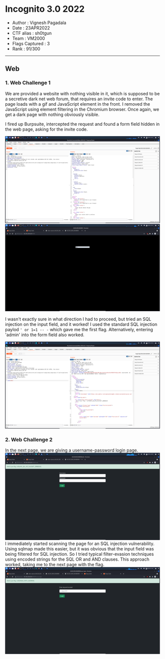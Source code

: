# Incognito 3.0 2022

* Author			: Vignesh Pagadala
* Date				: 23APR2022
* CTF alias 		: sh0tgun
* Team 				: VM2000
* Flags Captured	: 3
* Rank				: 91/300

---

## Web
### 1. Web Challenge 1

We are provided a website with nothing visible in it, which is supposed to be a secretive dark net web forum, that requires an invite code to enter. The page loads with a gif and JavaScript element in the front. I removed the JavaScript using element filtering in the Chromium browser. Once again, we get a dark page with nothing obviously visible. 

I fired up Burpsuite, intercepted the request and found a form field hidden in the web page, asking for the invite code. 

![](https://github.com/vignesh-pagadala/ctf-writeups/blob/main/Incognito%20CTF%202022/Web/Web%20Challenge%201/Screenshot%20from%202022-04-23%2008-42-40.png)
![](https://github.com/vignesh-pagadala/ctf-writeups/blob/main/Incognito%20CTF%202022/Web/Web%20Challenge%201/Screenshot%20from%202022-04-23%2008-54-30.png)

I wasn't exactly sure in what direction I had to proceed, but tried an SQL injection on the input field, and it worked! I used the standard SQL injection paylod ```' or 1=1 -- -``` which gave me the first flag. Alternatively, entering 'admin' into the form field also worked. 

![](https://github.com/vignesh-pagadala/ctf-writeups/blob/main/Incognito%20CTF%202022/Web/Web%20Challenge%201/Screenshot%20from%202022-04-23%2008-42-25.png)


### 2. Web Challenge 2


In the next page, we are giving a username-password login page. 
![](https://github.com/vignesh-pagadala/ctf-writeups/blob/main/Incognito%20CTF%202022/Web/Web%20Challenge%201/Screenshot%20from%202022-04-23%2008-59-43.png)
I immediately started scanning the page for an SQL injection vulnerability. Using sqlmap made this easier, but it was obvious that the input field was being filtered for SQL injection. So I tried typical filter-evasion techniques using encoded strings for the SQL OR and AND clauses. This approach worked, taking me to the next page with the flag.
![](https://github.com/vignesh-pagadala/ctf-writeups/blob/main/Incognito%20CTF%202022/Web/Web%20Challenge%202/Screenshot%20from%202022-04-23%2011-46-41.png)


